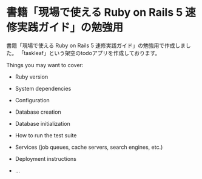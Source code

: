 # 書籍「現場で使える Ruby on Rails 5 速修実践ガイド」の勉強用

書籍「現場で使える Ruby on Rails 5 速修実践ガイド」の勉強用で作成しました。
「taskleaf」という架空のtodoアプリを作成しております。

Things you may want to cover:

* Ruby version

* System dependencies

* Configuration

* Database creation

* Database initialization

* How to run the test suite

* Services (job queues, cache servers, search engines, etc.)

* Deployment instructions

* ...
